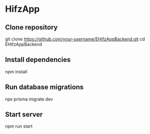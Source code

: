 # HifzApp
## Clone repository
git clone https://github.com/your-username/EHifzAppBackend.git
cd EHifzAppBackend
## Install dependencies
npm install
## Run database migrations
npx prisma migrate dev
## Start server
npm run start
